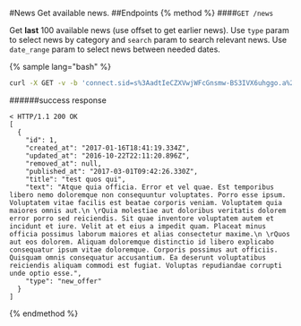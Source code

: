 #News
Get available news.
##Endpoints
{% method %}
####`GET /news`

Get **last** 100 available news (use offset to get earlier news).
Use `type` param to select news by category and `search` param to search relevant news. Use `date_range` param to select news between needed dates.

{% sample lang="bash" %}
```bash
curl -X GET -v -b 'connect.sid=s%3AadtIeCZXVwjWFcGnsmw-BS3IVX6uhggo.a%2BvVlFq1keQhw%2F6Jlpjf4TeS%2BmTzfpbLjoM1RoDdDkc' 'http://dashboard.everad.com/v2/news' -H 'content-type: application/json' -d '{"types": ["new_offer", "offer_stop", "new_landing"], "offset": 100, "search": "your input"}' | jq .
```
######success response
```
< HTTP/1.1 200 OK
[
  {
    "id": 1,
    "created_at": "2017-01-16T18:41:19.334Z",
    "updated_at": "2016-10-22T22:11:20.896Z",
    "removed_at": null,
    "published_at": "2017-03-01T09:42:26.330Z",
    "title": "test quos qui",
    "text": "Atque quia officia. Error et vel quae. Est temporibus libero nemo doloremque non consequuntur voluptates. Porro esse ipsum. Voluptatem vitae facilis est beatae corporis veniam. Voluptatem quia maiores omnis aut.\n \rQuia molestiae aut doloribus veritatis dolorem error porro sed reiciendis. Sit quae inventore voluptatem autem et incidunt et iure. Velit at et eius a impedit quam. Placeat minus officia possimus laborum maiores et alias consectetur maxime.\n \rQuos aut eos dolorem. Aliquam doloremque distinctio id libero explicabo consequatur ipsum vitae doloremque. Corporis possimus aut officiis. Quisquam omnis consequatur accusantium. Ea deserunt voluptatibus reiciendis aliquam commodi est fugiat. Voluptas repudiandae corrupti unde optio esse.",
    "type": "new_offer"
  }
]
```
{% endmethod %}
